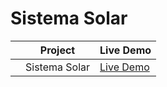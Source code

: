 # Sistema Solar


|     | Project           | Live Demo                                                             |
| :-: | ----------------- | --------------------------------------------------------------        |
|     | Sistema Solar     | [Live Demo](https://valderlanjs.github.io/SIDEBARS/)                  |
 
 
